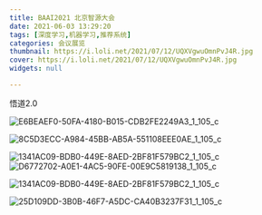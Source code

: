 ```yaml
---
title: BAAI2021 北京智源大会
date: 2021-06-03 13:29:20
tags: [深度学习,机器学习,推荐系统]
categories: 会议展览
thumbnail: https://i.loli.net/2021/07/12/UQXVgwuOmnPvJ4R.jpg
cover: https://i.loli.net/2021/07/12/UQXVgwuOmnPvJ4R.jpg
widgets: null

---
```

悟道2.0
<!--more-->
![E6BEAEF0-50FA-4180-B015-CDB2FE2249A3_1_105_c](https://i.loli.net/2021/07/12/b7HxAYwsBdk63zI.jpg)

![8C5D3ECC-A984-45BB-AB5A-551108EEE0AE_1_105_c](https://i.loli.net/2021/07/12/7UDr4gPWtolnTLK.jpg)

![1341AC09-BDB0-449E-8AED-2BF81F579BC2_1_105_c](https://i.loli.net/2021/07/12/wGXKud65bzanovA.jpg)![D6772702-A0E1-4AC5-90FE-00E9C5819138_1_105_c](https://i.loli.net/2021/07/12/aWITCejY8d9G17f.jpg)

![1341AC09-BDB0-449E-8AED-2BF81F579BC2_1_105_c](https://i.loli.net/2021/07/12/ve1WhFC2fw3cISy.jpg)

![25D109DD-3B0B-46F7-A5DC-CA40B3237F31_1_105_c](https://i.loli.net/2021/07/12/iIFMoNWmhxvBj5O.jpg)